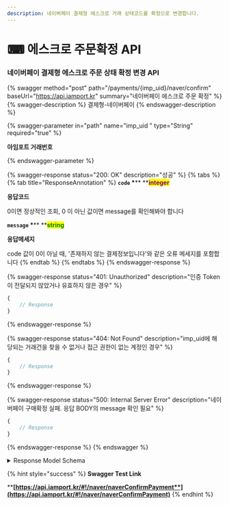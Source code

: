 ```yaml
---
description: 네이버페이 결제형 에스크로 거래 상태코드를 확정으로 변경합니다.
---
```


# ⌨ 에스크로 주문확정 API

### 네이버페이 결제형 에스크로 주문 상태 확정 변경 API

{% swagger method="post" path="/payments/{imp_uid}/naver/confirm" baseUrl="https://api.iamport.kr" summary="네이버페이 에스크로 주문 확정" %}
{% swagger-description %}
결제형-네이버페이
{% endswagger-description %}

{% swagger-parameter in="path" name="imp_uid	" type="String" required="true" %}
<mark style="color:red;">

**아임포트 거래번호**

</mark>
{% endswagger-parameter %}

{% swagger-response status="200: OK" description="성공" %}
{% tabs %}
{% tab title="ResponseAnnotation" %}
**`code`  **<mark style="color:red;">**\***</mark>** **<mark style="color:purple;">**integer**</mark>

**응답코드**

0이면 정상적인 조회, 0 이 아닌 값이면 message를 확인해봐야 합니다



**`message`  **<mark style="color:red;">**\***</mark>** **<mark style="color:green;">**string**</mark>

**응답메세지**

code 값이 0이 아닐 때, '존재하지 않는 결제정보입니다'와 같은 오류 메세지를 포함합니다
{% endtab %}
{% endtabs %}
{% endswagger-response %}

{% swagger-response status="401: Unauthorized" description="인증 Token이 전달되지 않았거나 유효하지 않은 경우" %}
```javascript
{
    // Response
}
```
{% endswagger-response %}

{% swagger-response status="404: Not Found" description="imp_uid에 해당되는 거래건을 찾을 수 없거나 접근 권한이 없는 계정인 경우" %}
```javascript
{
    // Response
}
```
{% endswagger-response %}

{% swagger-response status="500: Internal Server Error" description="네이버페이 구매확정 실패. 응답 BODY의 message 확인 필요" %}
```javascript
{
    // Response
}
```
{% endswagger-response %}
{% endswagger %}

<details>

<summary>Response Model Schema</summary>

```
{
  "code": 0,
  "message": "string"
}
```

</details>

{% hint style="success" %}
**Swagger Test Link**

****[**https://api.iamport.kr/#!/naver/naverConfirmPayment**](https://api.iamport.kr/#!/naver/naverConfirmPayment)****
{% endhint %}
